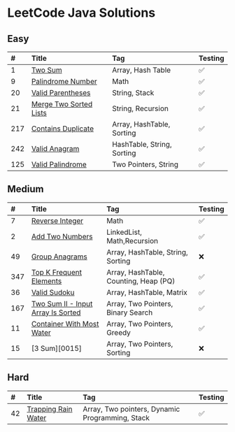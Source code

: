 # LeetCode Java Solutions

## Easy

| #   | Title                          | Tag                        | Testing |
| :-- | :----------------------------- | :------------------------- | :------ |
| 1   | [Two Sum][0001]                | Array, Hash Table          | ✅      |
| 9   | [Palindrome Number][0009]      | Math                       | ✅      |
| 20  | [Valid Parentheses][0020]      | String, Stack              | ✅      |
| 21  | [Merge Two Sorted Lists][0021] | String, Recursion          | ✅      |
| 217 | [Contains Duplicate][0217]     | Array, HashTable, Sorting  | ✅      |
| 242 | [Valid Anagram][0242]          | HashTable, String, Sorting | ✅      |
| 125 | [Valid Palindrome][0125]       | Two Pointers, String       | ✅      |

## Medium

| #   | Title                                      | Tag                                   | Testing |
| :-- | :----------------------------------------- | :------------------------------------ | ------- |
| 7   | [Reverse Integer][0007]                    | Math                                  | ✅      |
| 2   | [Add Two Numbers][0002]                    | LinkedList, Math,Recursion            | ✅      |
| 49  | [Group Anagrams][0049]                     | Array, HashTable, String, Sorting     | ❌      |
| 347 | [Top K Frequent Elements][0347]            | Array, HashTable, Counting, Heap (PQ) | ✅      |
| 36  | [Valid Sudoku][0036]                       | Array, HashTable, Matrix              | ✅      |
| 167 | [Two Sum II - Input Array Is Sorted][0167] | Array, Two Pointers, Binary Search    | ✅      |
| 11  | [Container With Most Water][0011]          | Array, Two Pointers, Greedy           | ✅      |
| 15  | [3 Sum][0015]                              | Array, Two Pointers, Sorting          | ❌      |

## Hard

| #   | Title                       | Tag                                             | Testing |
| :-- | :-------------------------- | :---------------------------------------------- | ------- |
| 42  | [Trapping Rain Water][0042] | Array, Two pointers, Dynamic Programming, Stack | ✅      |

[0001]: https://github.com/codeph-0bia/LeetCode-Java/tree/main/src/main/easy/_0001
[0007]: https://github.com/codeph-0bia/LeetCode-Java/tree/main/src/main/medium/_0007
[0009]: https://github.com/codeph-0bia/LeetCode-Java/tree/main/src/main/easy/_0009
[0020]: https://github.com/codeph-0bia/LeetCode-Java/tree/main/src/main/easy/_0020
[0021]: https://github.com/codeph-0bia/LeetCode-Java/tree/main/src/main/easy/_0021
[0002]: https://github.com/codeph-0bia/LeetCode-Java/tree/main/src/main/medium/_0002
[0217]: https://github.com/codeph-0bia/LeetCode-Java/tree/main/src/main/easy/_0217
[0242]: https://github.com/codeph-0bia/LeetCode-Java/tree/main/src/main/easy/_0242
[0049]: https://github.com/codeph-0bia/LeetCode-Java/tree/main/src/main/medium/_0049
[0347]: https://github.com/codeph-0bia/LeetCode-Java/tree/main/src/main/medium/_0347
[0036]: https://github.com/codeph-0bia/LeetCode-Java/tree/main/src/main/medium/_0036
[0128]: https://github.com/codeph-0bia/LeetCode-Java/tree/main/src/main/medium/_0128
[0125]: https://github.com/codeph-0bia/LeetCode-Java/tree/main/src/main/easy/_0125
[0167]: https://github.com/codeph-0bia/LeetCode-Java/tree/main/src/main/medium/_0167
[0042]: https://github.com/codeph-0bia/LeetCode-Java/tree/main/src/main/hard/_0042
[0011]: https://github.com/codeph-0bia/LeetCode-Java/tree/main/src/main/medium/_0011
